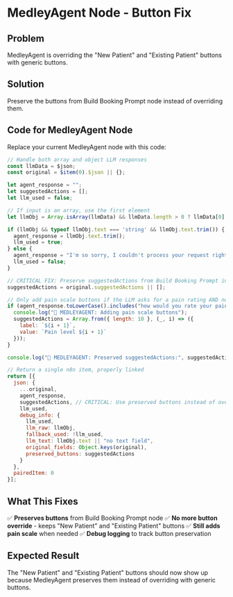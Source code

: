 # MedleyAgent Node - Button Fix

## **Problem**
MedleyAgent is overriding the "New Patient" and "Existing Patient" buttons with generic buttons.

## **Solution**
Preserve the buttons from Build Booking Prompt node instead of overriding them.

## **Code for MedleyAgent Node**

Replace your current MedleyAgent node with this code:

```javascript
// Handle both array and object LLM responses
const llmData = $json;
const original = $item(0).$json || {};

let agent_response = "";
let suggestedActions = [];
let llm_used = false;

// If input is an array, use the first element
let llmObj = Array.isArray(llmData) && llmData.length > 0 ? llmData[0] : llmData;

if (llmObj && typeof llmObj.text === 'string' && llmObj.text.trim()) {
  agent_response = llmObj.text.trim();
  llm_used = true;
} else {
  agent_response = "I'm so sorry, I couldn't process your request right now. Would you like to book an appointment or learn about treatment options?";
  llm_used = false;
}

// CRITICAL FIX: Preserve suggestedActions from Build Booking Prompt instead of overriding
suggestedActions = original.suggestedActions || [];

// Only add pain scale buttons if the LLM asks for a pain rating AND no buttons exist
if (agent_response.toLowerCase().includes("how would you rate your pain") && suggestedActions.length === 0) {
  console.log("🚀 MEDLEYAGENT: Adding pain scale buttons");
  suggestedActions = Array.from({ length: 10 }, (_, i) => ({
    label: `${i + 1}`,
    value: `Pain level ${i + 1}`
  }));
}

console.log("🚀 MEDLEYAGENT: Preserved suggestedActions:", suggestedActions);

// Return a single n8n item, properly linked
return [{
  json: {
    ...original,
    agent_response,
    suggestedActions, // CRITICAL: Use preserved buttons instead of overriding
    llm_used,
    debug_info: {
      llm_used,
      llm_raw: llmObj,
      fallback_used: !llm_used,
      llm_text: llmObj.text || "no text field",
      original_fields: Object.keys(original),
      preserved_buttons: suggestedActions
    }
  },
  pairedItem: 0
}];
```

## **What This Fixes**

✅ **Preserves buttons** from Build Booking Prompt node
✅ **No more button override** - keeps "New Patient" and "Existing Patient" buttons
✅ **Still adds pain scale** when needed
✅ **Debug logging** to track button preservation

## **Expected Result**

The "New Patient" and "Existing Patient" buttons should now show up because MedleyAgent preserves them instead of overriding with generic buttons. 